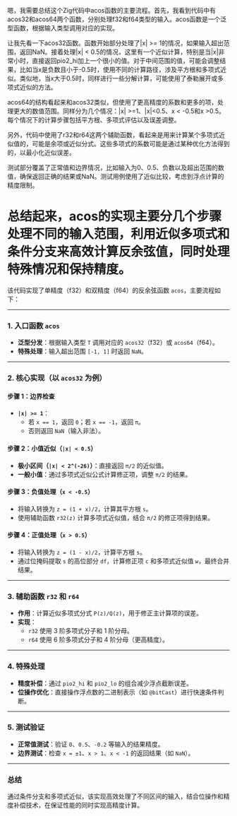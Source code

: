 嗯，我需要总结这个Zig代码中acos函数的主要流程。首先，我看到代码中有acos32和acos64两个函数，分别处理f32和f64类型的输入。acos函数是一个泛型函数，根据输入类型调用对应的实现。

让我先看一下acos32函数。函数开始部分处理了|x| >= 1的情况，如果输入超出范围，返回NaN。接着处理|x| < 0.5的情况，这里有一个近似计算，特别是当|x|非常小时，直接返回pio2_hi加上一个很小的值。对于中间范围的值，可能会调整结果，比如当x是负数且小于-0.5时，使用不同的计算路径，涉及平方根和多项式近似。类似地，当x大于0.5时，同样进行一些分解计算，可能使用了泰勒展开或多项式近似的方法。

acos64的结构看起来和acos32类似，但使用了更高精度的系数和更多的项，处理更大的数值范围。同样分为几个情况：|x| >=1、|x|<0.5、x < -0.5和x >0.5。每个情况下的计算步骤包括平方根、多项式评估以及误差调整。

另外，代码中使用了r32和r64这两个辅助函数，看起来是用来计算某个多项式近似值的，可能是余项或近似分式。这些多项式的系数可能是通过某种优化方法得到的，以最小化近似误差。

测试部分覆盖了正常值和边界情况，比如输入为0、0.5、负数以及超出范围的数值，确保返回正确的结果或NaN。测试用例使用了近似比较，考虑到浮点计算的精度限制。

总结起来，acos的实现主要分几个步骤处理不同的输入范围，利用近似多项式和条件分支来高效计算反余弦值，同时处理特殊情况和保持精度。
================================================
该代码实现了单精度（f32）和双精度（f64）的反余弦函数 `acos`，主要流程如下：

---

### **1. 入口函数 `acos`**
- **泛型分发**：根据输入类型 `T` 调用对应的 `acos32`（f32）或 `acos64`（f64）。
- **特殊处理**：输入超出范围 `[-1, 1]` 时返回 `NaN`。

---

### **2. 核心实现（以 `acos32` 为例）**
#### **步骤 1：边界检查**
- **`|x| >= 1`**：
  - 若 `x == 1`，返回 `0`；若 `x == -1`，返回 `π`。
  - 否则返回 `NaN`（输入非法）。

#### **步骤 2：小值近似（`|x| < 0.5`）**
- **极小区间（`|x| < 2^(-26)`）**：直接返回 `π/2` 的近似值。
- **一般小值**：通过多项式近似公式计算修正项，调整 `π/2` 的结果。

#### **步骤 3：负值处理（`x < -0.5`）**
- 将输入转换为 `z = (1 + x)/2`，计算其平方根 `s`。
- 使用辅助函数 `r32(z)` 计算多项式近似值，结合 `π/2` 的修正项得到结果。

#### **步骤 4：正值处理（`x > 0.5`）**
- 将输入转换为 `z = (1 - x)/2`，计算平方根 `s`。
- 通过位掩码提取 `s` 的高位部分 `df`，计算修正项 `c` 和多项式近似值 `w`，最终合并结果。

---

### **3. 辅助函数 `r32` 和 `r64`**
- **作用**：计算近似多项式分式 `P(z)/Q(z)`，用于修正主计算项的误差。
- **实现**：
  - `r32` 使用 3 阶多项式分子和 1 阶分母。
  - `r64` 使用 6 阶多项式分子和 4 阶分母（更高精度）。

---

### **4. 特殊处理**
- **精度补偿**：通过 `pio2_hi` 和 `pio2_lo` 的组合减少浮点截断误差。
- **位操作优化**：直接操作浮点数的二进制表示（如 `@bitCast`）进行快速条件判断。

---

### **5. 测试验证**
- **正常值测试**：验证 `0`、`0.5`、`-0.2` 等输入的结果精度。
- **边界测试**：检查 `x = ±1`、`x > 1`、`x < -1` 的返回结果（如 `NaN`）。

---

### **总结**
通过条件分支和多项式近似，该实现高效处理了不同区间的输入，结合位操作和精度补偿技术，在保证性能的同时实现高精度计算。